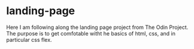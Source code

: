# landing-page

Here I am following along the landing page project from The Odin Project. The purpose is to get comfotable witht he basics of html, css, and in particular css flex. 